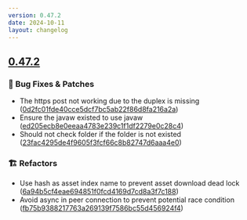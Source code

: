 ```yaml
---
version: 0.47.2
date: 2024-10-11
layout: changelog
---
```

## [0.47.2](#0.47.2)
### 🐛 Bug Fixes & Patches

- The https post not working due to the duplex is missing ([0d2fc01fde40cce5dcf7bc5ab22f86d8fa216a2a](https://github.com/Voxelum/x-minecraft-launcher/commit/0d2fc01fde40cce5dcf7bc5ab22f86d8fa216a2a))
- Ensure the javaw existed to use javaw ([ed205ecb8e0eeaa4783e239c1f1df2279e0c28c4](https://github.com/Voxelum/x-minecraft-launcher/commit/ed205ecb8e0eeaa4783e239c1f1df2279e0c28c4))
- Should not check folder if the folder is not existed ([23fac4295de4f9605f3fcf66c8b82747d6aaa4e0](https://github.com/Voxelum/x-minecraft-launcher/commit/23fac4295de4f9605f3fcf66c8b82747d6aaa4e0))
### 🏗️ Refactors

- Use hash as asset index name to prevent asset download dead lock ([6a94b5cf4eae694851f0fcd4169d7cd8a3f7c188](https://github.com/Voxelum/x-minecraft-launcher/commit/6a94b5cf4eae694851f0fcd4169d7cd8a3f7c188))
- Avoid async in peer connection to prevent potential race condition ([fb75b9388217763a269139f7586bc55d456924f4](https://github.com/Voxelum/x-minecraft-launcher/commit/fb75b9388217763a269139f7586bc55d456924f4))
